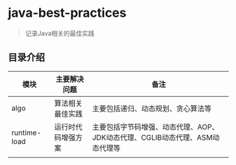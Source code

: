 # java-best-practices

> 记录Java相关的最佳实践

## 目录介绍

| 模块           |    主要解决问题     | 备注                                            |
|--------------|-----------|-----------------------------------------------| 
| algo         | 算法相关最佳实践    | 主要包括递归、动态规划、贪心算法等                             | 
| runtime-load | 运行时代码增强方案 | 主要包括字节码增强、动态代理、AOP、JDK动态代理、CGLIB动态代理、ASM动态代理等 |
|  |  |  |